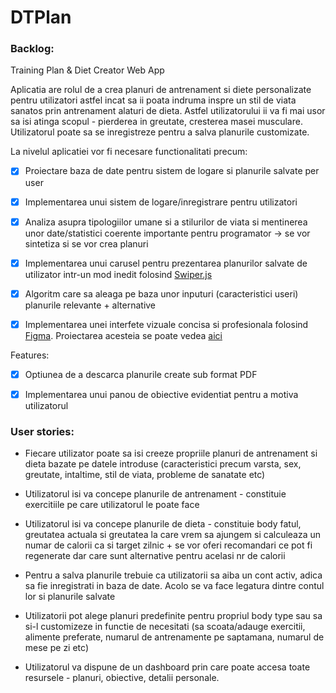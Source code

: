 # DTPlan

### Backlog:

Training Plan & Diet Creator Web App

Aplicatia are rolul de a crea planuri de antrenament si diete personalizate pentru utilizatori astfel incat
sa ii poata indruma inspre un stil de viata sanatos prin antrenament alaturi de dieta. Astfel utilizatorului ii va fi
mai usor sa isi atinga scopul - pierderea in greutate, cresterea masei musculare. Utilizatorul poate sa se inregistreze
pentru a salva planurile customizate.

La nivelul aplicatiei vor fi necesare functionalitati precum:

- [x] Proiectare baza de date pentru sistem de logare si planurile salvate per user

- [x] Implementarea unui sistem de logare/inregistrare pentru 
utilizatori

- [x] Analiza asupra tipologiilor umane si a stilurilor de viata si mentinerea unor date/statistici coerente importante pentru
programator -> se vor sintetiza si se vor crea planuri 

- [x] Implementarea unui carusel pentru prezentarea planurilor salvate de utilizator intr-un mod inedit folosind [Swiper.js](https//:swiperjs.com)

- [x] Algoritm care sa aleaga pe baza unor inputuri (caracteristici useri) planurile relevante + alternative

- [x] Implementarea unei interfete vizuale concisa si profesionala folosind [Figma](https://figma.com). Proiectarea acesteia se poate vedea [aici](https://github.com/Edge0410/DTPlan/blob/main/Interface%20Design.pdf)

Features:

- [x] Optiunea de a descarca planurile create sub format PDF

- [x] Implementarea unui panou de obiective evidentiat pentru a motiva utilizatorul

### User stories:

- Fiecare utilizator poate sa isi creeze propriile planuri de antrenament si dieta bazate pe datele introduse
(caracteristici precum varsta, sex, greutate, intaltime, stil de viata, probleme de sanatate etc)

- Utilizatorul isi va concepe planurile de antrenament - constituie exercitiile pe care utilizatorul le poate face

- Utilizatorul isi va concepe planurile de dieta - constituie body fatul, greutatea actuala si greutatea la care vrem sa ajungem si calculeaza un 
numar de calorii ca si target zilnic + se vor oferi recomandari ce pot fi regenerate dar care sunt alternative pentru acelasi nr 
de calorii

- Pentru a salva planurile trebuie ca utilizatorii sa aiba un cont activ, adica sa fie inregistrati in baza de date. Acolo se va face
legatura dintre contul lor si planurile salvate

- Utilizatorii pot alege planuri predefinite pentru propriul body type sau sa si-l customizeze in functie de necesitati (sa scoata/adauge
exercitii, alimente preferate, numarul de antrenamente pe saptamana, numarul de mese pe zi etc)

- Utilizatorul va dispune de un dashboard prin care poate accesa toate resursele - planuri, obiective, detalii personale.


